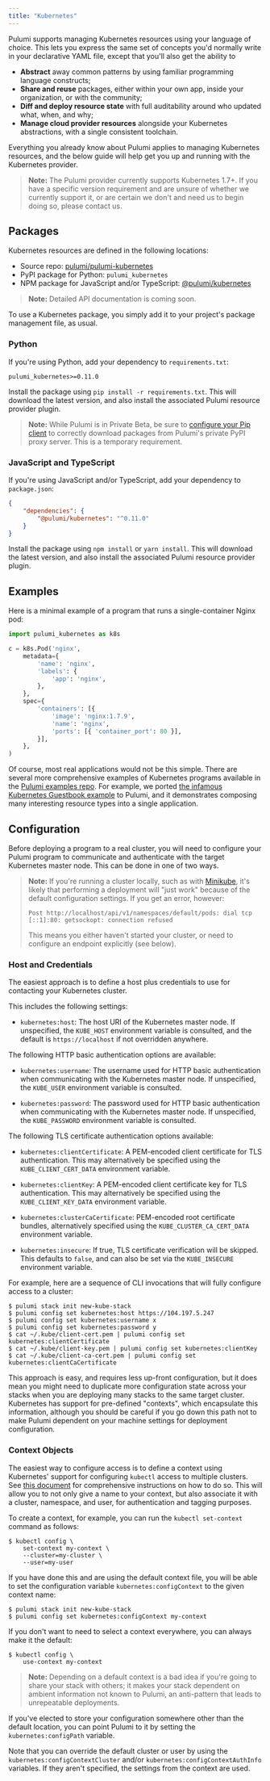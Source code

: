 ```yaml
---
title: "Kubernetes"
---
```


Pulumi supports managing Kubernetes resources using your language of choice.  This lets you express the same set of
concepts you'd normally write in your declarative YAML file, except that you'll also get the ability to

* **Abstract** away common patterns by using familiar programming language constructs;
* **Share and reuse** packages, either within your own app, inside your organization, or with the community;
* **Diff and deploy resource state** with full auditability around who updated what, when, and why;
* **Manage cloud provider resources** alongside your Kubernetes abstractions, with a single consistent toolchain.

Everything you already know about Pulumi applies to managing Kubernetes resources, and the below guide will help get
you up and running with the Kubernetes provider.

> **Note:** The Pulumi provider currently supports Kubernetes 1.7+.  If you have a specific version requirement and are
> unsure of whether we currently support it, or are certain we don't and need us to begin doing so, please contact us.

## Packages

Kubernetes resources are defined in the following locations:

* Source repo: [pulumi/pulumi-kubernetes](https://github.com/pulumi/pulumi-kubernetes)
* PyPI package for Python: `pulumi_kubernetes`
* NPM package for JavaScript and/or TypeScript: [@pulumi/kubernetes](https://www.npmjs.com/package/@pulumi/kubernetes)

> **Note:** Detailed API documentation is coming soon.

To use a Kubernetes package, you simply add it to your project's package management file, as usual.

### Python

If you're using Python, add your dependency to `requirements.txt`:

```
pulumi_kubernetes>=0.11.0
```

Install the package using `pip install -r requirements.txt`.  This will download the latest version, and also install
the associated Pulumi resource provider plugin.

> **Note:** While Pulumi is in Private Beta, be sure to [configure your Pip client](./python.html#pypi-packages)
> to correctly download packages from Pulumi's private PyPI proxy server.  This is a temporary requirement.

### JavaScript and TypeScript

If you're using JavaScript and/or TypeScript, add your dependency to `package.json`:

```json
{
    "dependencies": {
        "@pulumi/kubernetes": "^0.11.0"
    }
}
```

Install the package using `npm install` or `yarn install`.  This will download the latest version, and also install
the associated Pulumi resource provider plugin.

## Examples

Here is a minimal example of a program that runs a single-container Nginx pod:

```python
import pulumi_kubernetes as k8s

c = k8s.Pod('nginx',
    metadata={
        'name': 'nginx',
        'labels': {
            'app': 'nginx',
        },
    },
    spec={
        'containers': [{
            'image': 'nginx:1.7.9',
            'name': 'nginx',
            'ports': [{ 'container_port': 80 }],
        }],
    },
)
```

Of course, most real applications would not be this simple.  There are several more comprehensive examples of
Kubernetes programs available in the [Pulumi examples repo](https://github.com/pulumi/examples).  For example, we
ported [the infamous Kubernetes Guestbook
example](https://github.com/pulumi/examples/tree/master/kubernetes-ts-guestbook) to Pulumi, and it demonstrates
composing many interesting resource types into a single application.

## Configuration

Before deploying a program to a real cluster, you will need to configure your Pulumi program to communicate and
authenticate with the target Kubernetes master node.  This can be done in one of two ways.

> **Note:** If you're running a cluster locally, such as with [Minikube](
> https://github.com/kubernetes/minikube), it's likely that performing a deployment will "just work" because of the
> default configuration settings.  If you get an error, however:
>
> ```
> Post http://localhost/api/v1/namespaces/default/pods: dial tcp [::1]:80: getsockopt: connection refused
> ```
>
> This means you either haven't started your cluster, or need to configure an endpoint explicitly (see below).

### Host and Credentials

The easiest approach is to define a host plus credentials to use for contacting your Kubernetes cluster.

This includes the following settings:

* `kubernetes:host`: The host URI of the Kubernetes master node.  If unspecified, the `KUBE_HOST` environment
  variable is consulted, and the default is `https://localhost` if not overridden anywhere.

The following HTTP basic authentication options are available:

* `kubernetes:username`: The username used for HTTP basic authentication when communicating with the Kubernetes
  master node.  If unspecified, the `KUBE_USER` environment variable is consulted.

* `kubernetes:password`: The password used for HTTP basic authentication when communicating with the Kubernetes
  master node.  If unspecified, the `KUBE_PASSWORD` environment variable is consulted.

The following TLS certificate authentication options available:

* `kubernetes:clientCertificate`: A PEM-encoded client certificate for TLS authentication.  This may alternatively
  be specified using the `KUBE_CLIENT_CERT_DATA` environment variable.

* `kubernetes:clientKey`: A PEM-encoded client certificate key for TLS authentication.  This may alternatively
  be specified using the `KUBE_CLIENT_KEY_DATA` environment variable.

* `kubernetes:clusterCaCertificate`: PEM-encoded root certificate bundles, alternatively specified using the
  `KUBE_CLUSTER_CA_CERT_DATA` environment variable.

* `kubernetes:insecure`: If true, TLS certificate verification will be skipped.  This defaults to `false`, and
  can also be set via the `KUBE_INSECURE` environment variable.

For example, here are a sequence of CLI invocations that will fully configure access to a cluster:

```
$ pulumi stack init new-kube-stack
$ pulumi config set kubernetes:host https://104.197.5.247
$ pulumi config set kubernetes:username x
$ pulumi config set kubernetes:password y
$ cat ~/.kube/client-cert.pem | pulumi config set kubernetes:clientCertificate
$ cat ~/.kube/client-key.pem | pulumi config set kubernetes:clientKey
$ cat ~/.kube/client-ca-cert.pem | pulumi config set kubernetes:clientCaCertificate
```

This approach is easy, and requires less up-front configuration, but it does mean you might need to duplicate more
configuration state across your stacks when you are deploying many stacks to the same target cluster.  Kubernetes has
support for pre-defined "contexts", which encapsulate this information, although you should be careful if you go down
this path not to make Pulumi dependent on your machine settings for deployment configuration.

### Context Objects

The easiest way to configure access is to define a context using Kubernetes' support for configuring `kubectl`
access to multiple clusters.  See [this
document](https://kubernetes.io/docs/tasks/access-application-cluster/configure-access-multiple-clusters/) for
comprehensive instructions on how to do so.  This will allow you to not only give a name to your context, but also
associate it with a cluster, namespace, and user, for authentication and tagging purposes.

To create a context, for example, you can run the `kubectl set-context` command as follows:

```
$ kubectl config \
    set-context my-context \
    --cluster=my-cluster \
    --user=my-user
```

If you have done this and are using the default context file, you will be able to set the configuration variable
`kubernetes:configContext` to the given context name:

```
$ pulumi stack init new-kube-stack
$ pulumi config set kubernetes:configContext my-context
```

If you don't want to need to select a context everywhere, you can always make it the default:

```
$ kubectl config \
    use-context my-context
```

> **Note:** Depending on a default context is a bad idea if you're going to share your stack with others; it makes your
> stack dependent on ambient information not known to Pulumi, an anti-pattern that leads to unrepeatable deployments.

If you've elected to store your configuration somewhere other than the default location, you can point Pulumi to
it by setting the `kubernetes:configPath` variable.

Note that you can override the default cluster or user by using the `kubernetes:configContextCluster` and/or
`kubernetes:configContextAuthInfo` variables.  If they aren't specified, the settings from the context are used.

